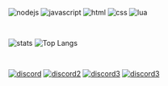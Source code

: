![nodejs](https://img.shields.io/badge/Node.JS-★★★★☆-99d1ce?labelColor=4EAA25&logo=Node.JS&style=for-the-badge&logoColor=white)
![javascript](https://img.shields.io/badge/javascript-★★★★☆-99d1ce?labelColor=F7DF1E&logo=JavaScript&style=for-the-badge&logoColor=0c1014)
![html](https://img.shields.io/badge/html-★★★☆☆-99d1ce?labelColor=E34F26&logo=HTML5&style=for-the-badge&logoColor=0c1014)
![css](https://img.shields.io/badge/css-★★☆☆☆-99d1ce?labelColor=ab34eb&logo=CSS3&style=for-the-badge&logoColor=0c1014)
![lua](https://img.shields.io/badge/lua-★★★★★-99d1ce?labelColor=1572B6&logo=LUA&style=for-the-badge&logoColor=0c1014)
<pre>

</pre>
![stats](https://github-readme-stats.vercel.app/api?username=mehmetefeerkan&show_icons=true&theme=gotham&hide_title=true&line_height=21&hide_border=true)
![Top Langs](https://github-readme-stats.vercel.app/api/top-langs/?username=mehmetefeerkan&theme=gotham&layout=compact&hide_border=true)
<pre>

</pre>
[![discord](https://img.shields.io/badge/Discord-ephesus♯2730-99d1ce?labelColor=5865F2&logo=Discord&style=for-the-badge&logoColor=0c1014)](https://discord.gg/users/365521466063585290)
[![discord2](https://img.shields.io/badge/Discord-.gg/hypernovus-99d1ce?labelColor=5865F2&logo=Discord&style=for-the-badge&logoColor=0c1014)](https://discord.gg/hypernovus)
[![discord3](https://img.shields.io/badge/Discord-.gg/esx-99d1ce?labelColor=5865F2&logo=Discord&style=for-the-badge&logoColor=0c1014)](https://discord.gg/esx)
[![discord3](https://img.shields.io/badge/Hypernovus-Online-brightgreen?style=for-the-badge&labelColor=5865F2&logo=Web&logoColor=0c1014)](https://hypernovus.xyz)
